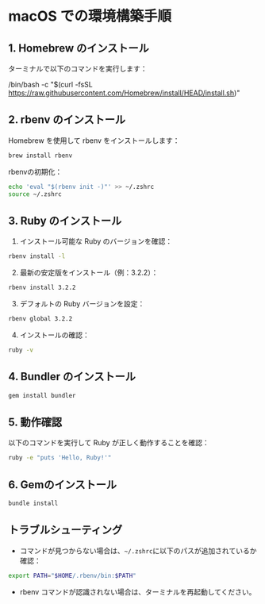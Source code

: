 # macOS での環境構築手順

## 1. Homebrew のインストール

ターミナルで以下のコマンドを実行します：

/bin/bash -c "$(curl -fsSL https://raw.githubusercontent.com/Homebrew/install/HEAD/install.sh)"

## 2. rbenv のインストール

Homebrew を使用して rbenv をインストールします：
```bash
brew install rbenv
```

rbenvの初期化：
```bash
echo 'eval "$(rbenv init -)"' >> ~/.zshrc
source ~/.zshrc
```

## 3. Ruby のインストール

1. インストール可能な Ruby のバージョンを確認：
```bash
rbenv install -l
```

2. 最新の安定版をインストール（例：3.2.2）：
```bash
rbenv install 3.2.2
```

3. デフォルトの Ruby バージョンを設定：
```bash
rbenv global 3.2.2
```

4. インストールの確認：
```bash
ruby -v
```

## 4. Bundler のインストール
```bash
gem install bundler
```

## 5. 動作確認

以下のコマンドを実行して Ruby が正しく動作することを確認：
```bash
ruby -e "puts 'Hello, Ruby!'"
```

## 6. Gemのインストール
```bash
bundle install
```

## トラブルシューティング

- コマンドが見つからない場合は、`~/.zshrc`に以下のパスが追加されているか確認：
```bash
export PATH="$HOME/.rbenv/bin:$PATH"
```

- rbenv コマンドが認識されない場合は、ターミナルを再起動してください。
